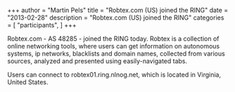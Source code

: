 +++
author = "Martin Pels"
title = "Robtex.com (US) joined the RING"
date = "2013-02-28"
description = "Robtex.com (US) joined the RING"
categories = [
    "participants",
]
+++

Robtex.com - AS 48285 - joined the RING today. Robtex is a collection of online networking tools, where users can get information on autonomous systems, ip networks, blacklists and domain names, collected from various sources, analyzed and presented using easily-navigated tabs.

Users can connect to robtex01.ring.nlnog.net, which is located in Virginia, United States.


